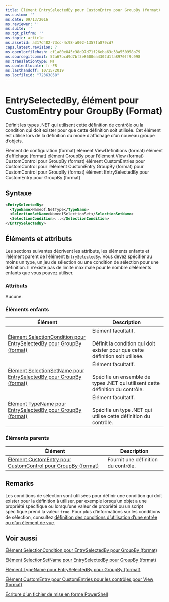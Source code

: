```yaml
---
title: Élément EntrySelectedBy pour CustomEntry pour GroupBy (format) | Microsoft Docs
ms.custom: ''
ms.date: 09/13/2016
ms.reviewer: ''
ms.suite: ''
ms.tgt_pltfrm: ''
ms.topic: article
ms.assetid: a317d482-73cc-4c98-a002-1357fa879cd7
caps.latest.revision: 7
ms.openlocfilehash: cf1a80e845c38d97d71f26eba63c38a550958b79
ms.sourcegitcommit: 52a67bcd9d7bf3e8600ea4302d1fa8970ff9c998
ms.translationtype: MT
ms.contentlocale: fr-FR
ms.lasthandoff: 10/15/2019
ms.locfileid: "72363858"
---
```

# <a name="entryselectedby-element-for-customentry-for-groupby-format"></a>EntrySelectedBy, élément pour CustomEntry pour GroupBy (Format)

Définit les types .NET qui utilisent cette définition de contrôle ou la condition qui doit exister pour que cette définition soit utilisée. Cet élément est utilisé lors de la définition du mode d’affichage d’un nouveau groupe d’objets.

Élément de configuration (format) élément ViewDefinitions (format) élément d’affichage (format) élément GroupBy pour l’élément View (format) CustomControl pour GroupBy (format) élément CustomEntries pour CustomControl pour l’élément CustomEntry GroupBy (format) pour CustomControl pour GroupBy (format) élément EntrySelectedBy pour CustomEntry pour GroupBy (format)

## <a name="syntax"></a>Syntaxe

```xml
<EntrySelectedBy>
  <TypeName>Nameof.NetType</TypeName>
  <SelectionSetName>NameofSelectionSet</SelectionSetName>
  <SelectionCondition>...</SelectionCondition>
</EntrySelectedBy>
```

## <a name="attributes-and-elements"></a>Éléments et attributs

Les sections suivantes décrivent les attributs, les éléments enfants et l’élément parent de l’élément `EntrySelectedBy`. Vous devez spécifier au moins un type, un jeu de sélection ou une condition de sélection pour une définition. Il n’existe pas de limite maximale pour le nombre d’éléments enfants que vous pouvez utiliser.

### <a name="attributes"></a>Attributs

Aucune.

### <a name="child-elements"></a>Éléments enfants

|Élément|Description|
|-------------|-----------------|
|[Élément SelectionCondition pour EntrySelectedBy pour GroupBy (format)](./selectioncondition-element-for-entryselectedby-for-groupby-format.md)|Élément facultatif.<br /><br /> Définit la condition qui doit exister pour que cette définition soit utilisée.|
|[Élément SelectionSetName pour EntrySelectedBy pour GroupBy (format)](./selectionsetname-element-for-entryselectedby-for-groupby-format.md)|Élément facultatif.<br /><br /> Spécifie un ensemble de types .NET qui utilisent cette définition du contrôle.|
|[Élément TypeName pour EntrySelectedBy pour GroupBy (format)](./typename-element-for-entryselectedby-for-groupby-format.md)|Élément facultatif.<br /><br /> Spécifie un type .NET qui utilise cette définition du contrôle.|

### <a name="parent-elements"></a>Éléments parents

|Élément|Description|
|-------------|-----------------|
|[Élément CustomEntry pour CustomControl pour GroupBy (format)](./customentry-element-for-customcontrol-for-groupby-format.md)|Fournit une définition du contrôle.|

## <a name="remarks"></a>Remarks

Les conditions de sélection sont utilisées pour définir une condition qui doit exister pour la définition à utiliser, par exemple lorsqu’un objet a une propriété spécifique ou lorsqu’une valeur de propriété ou un script spécifique prend la valeur `true`. Pour plus d’informations sur les conditions de sélection, consultez [définition des conditions d’utilisation d’une entrée ou d’un élément de vue](./defining-conditions-for-displaying-data.md).

## <a name="see-also"></a>Voir aussi

[Élément SelectionCondition pour EntrySelectedBy pour GroupBy (format)](./selectioncondition-element-for-entryselectedby-for-groupby-format.md)

[Élément SelectionSetName pour EntrySelectedBy pour GroupBy (format)](./selectionsetname-element-for-entryselectedby-for-groupby-format.md)

[Élément TypeName pour EntrySelectedBy pour GroupBy (format)](./typename-element-for-entryselectedby-for-groupby-format.md)

[Élément CustomEntry pour CustomEntries pour les contrôles pour View (format)](./customentry-element-for-customentries-for-controls-for-view-format.md)

[Écriture d’un fichier de mise en forme PowerShell](./writing-a-powershell-formatting-file.md)
